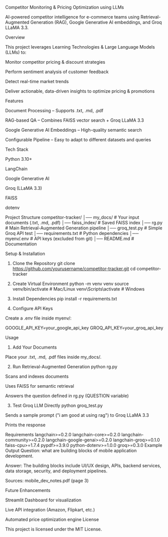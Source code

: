 Competitor Monitoring & Pricing Optimization using LLMs

AI-powered competitor intelligence for e-commerce teams using Retrieval-Augmented Generation (RAG), Google Generative AI embeddings, and Groq LLaMA 3.3.

 Overview

This project leverages Learning Technologies & Large Language Models (LLMs) to:

Monitor competitor pricing & discount strategies

Perform sentiment analysis of customer feedback

Detect real-time market trends

Deliver actionable, data-driven insights to optimize pricing & promotions

 Features

Document Processing – Supports .txt, .md, .pdf

RAG-based QA – Combines FAISS vector search + Groq LLaMA 3.3

Google Generative AI Embeddings – High-quality semantic search

Configurable Pipeline – Easy to adapt to different datasets and queries

Tech Stack

Python 3.10+

LangChain

Google Generative AI

Groq (LLaMA 3.3)

FAISS

dotenv

 Project Structure
competitor-tracker/
│── my_docs/            # Your input documents (.txt, .md, .pdf)
│── faiss_index/        # Saved FAISS index
│── rg.py               # Main Retrieval-Augmented Generation pipeline
│── groq_test.py        # Simple Groq API test
│── requirements.txt    # Python dependencies
│── myenv/.env          # API keys (excluded from git)
│── README.md           # Documentation

 Setup & Installation
1. Clone the Repository
git clone https://github.com/yourusername/competitor-tracker.git
cd competitor-tracker

2. Create Virtual Environment
python -m venv venv
source venv/bin/activate    # Mac/Linux
venv\Scripts\activate       # Windows

3. Install Dependencies
pip install -r requirements.txt

4. Configure API Keys

Create a .env file inside myenv/:

GOOGLE_API_KEY=your_google_api_key
GROQ_API_KEY=your_groq_api_key

 Usage
1. Add Your Documents

Place your .txt, .md, .pdf files inside my_docs/.

2. Run Retrieval-Augmented Generation
python rg.py


Scans and indexes documents

Uses FAISS for semantic retrieval

Answers the question defined in rg.py (QUESTION variable)

3. Test Groq LLM Directly
python groq_test.py


Sends a sample prompt ("i am good at using rag") to Groq LLaMA 3.3

Prints the response

Requirements
langchain>=0.2.0
langchain-core>=0.2.0
langchain-community>=0.2.0
langchain-google-genai>=0.2.0
langchain-groq>=0.1.0
faiss-cpu>=1.7.4
pypdf>=3.9.0
python-dotenv>=1.0.0
groq>=0.3.0
 Example Output
Question: what are building blocks of mobile application development.

Answer:
The building blocks include UI/UX design, APIs, backend services, data storage, security, and deployment pipelines.

Sources:
mobile_dev_notes.pdf (page 3)

Future Enhancements

Streamlit Dashboard for visualization

Live API integration (Amazon, Flipkart, etc.)

Automated price optimization engine
License

This project is licensed under the MIT License.
